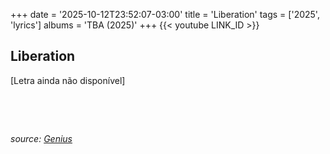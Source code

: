 +++
date = '2025-10-12T23:52:07-03:00'
title = 'Liberation'
tags = ['2025', 'lyrics']
albums = 'TBA (2025)'
+++
{{< youtube LINK_ID >}}

## Liberation

[Letra ainda não disponível]

&nbsp;

&nbsp;

_source: [Genius](https://genius.com/artists/First-of-october)_
